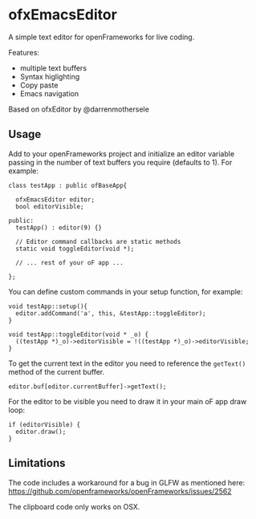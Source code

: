 # ofxEmacsEditor

A simple text editor for openFrameworks for live coding.

Features:
* multiple text buffers
* Syntax higlighting
* Copy paste
* Emacs navigation

Based on ofxEditor by @darrenmothersele

## Usage

Add to your openFrameworks project and initialize an editor variable passing
in the number of text buffers you require (defaults to 1). For example:

    class testApp : public ofBaseApp{

      ofxEmacsEditor editor;
      bool editorVisible;

    public:
      testApp() : editor(9) {}

      // Editor command callbacks are static methods
      static void toggleEditor(void *);

      // ... rest of your oF app ...

    };

You can define custom commands in your setup function, for example:

    void testApp::setup(){
      editor.addCommand('a', this, &testApp::toggleEditor);
    }

    void testApp::toggleEditor(void * _o) {
      ((testApp *)_o)->editorVisible = !((testApp *)_o)->editorVisible;
    }

To get the current text in the editor you need to reference the `getText()`
method of the current buffer.

    editor.buf[editor.currentBuffer]->getText();

For the editor to be visible you need to draw it in your main oF app draw loop:

    if (editorVisible) {
      editor.draw();
    }


## Limitations

The code includes a workaround for a bug in GLFW as mentioned here:
https://github.com/openframeworks/openFrameworks/issues/2562

The clipboard code only works on OSX.

